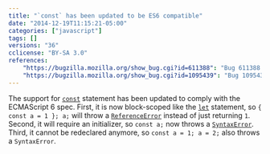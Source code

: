 ```yaml
---
title: "`const` has been updated to be ES6 compatible"
date: "2014-12-19T11:15:21-05:00"
categories: ["javascript"]
tags: []
versions: "36"
cclicense: "BY-SA 3.0"
references:
    "https://bugzilla.mozilla.org/show_bug.cgi?id=611388": "Bug 611388 – const should be block-scoped and an initializer should be required"
    "https://bugzilla.mozilla.org/show_bug.cgi?id=1095439": "Bug 1095439 – Assigning to a const variable is a syntax error"
---
```

The support for [`const`](https://developer.mozilla.org/en-US/docs/Web/JavaScript/Reference/Statements/const) statement has been updated to comply with the ECMAScript 6 spec. First, it is now block-scoped like the [`let`](https://developer.mozilla.org/en-US/docs/Web/JavaScript/Reference/Statements/let) statement, so `{ const a = 1 }; a;` will throw a [`ReferenceError`](https://developer.mozilla.org/en-US/docs/Web/JavaScript/Reference/Global_Objects/ReferenceError) instead of just returning `1`. Second, it will require an initializer, so `const a;` now throws a [`SyntaxError`](https://developer.mozilla.org/en-US/docs/Web/JavaScript/Reference/Global_Objects/SyntaxError). Third, it cannot be redeclared anymore, so `const a = 1; a = 2;` also throws a `SyntaxError`.

